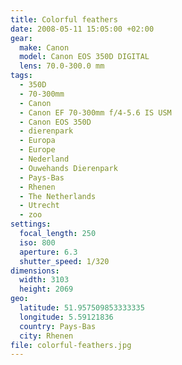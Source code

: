 ```yaml
---
title: Colorful feathers
date: 2008-05-11 15:05:00 +02:00
gear:
  make: Canon
  model: Canon EOS 350D DIGITAL
  lens: 70.0-300.0 mm
tags:
  - 350D
  - 70-300mm
  - Canon
  - Canon EF 70-300mm f/4-5.6 IS USM
  - Canon EOS 350D
  - dierenpark
  - Europa
  - Europe
  - Nederland
  - Ouwehands Dierenpark
  - Pays-Bas
  - Rhenen
  - The Netherlands
  - Utrecht
  - zoo
settings:
  focal_length: 250
  iso: 800
  aperture: 6.3
  shutter_speed: 1/320
dimensions:
  width: 3103
  height: 2069
geo:
  latitude: 51.957509853333335
  longitude: 5.59121836
  country: Pays-Bas
  city: Rhenen
file: colorful-feathers.jpg
---
```



